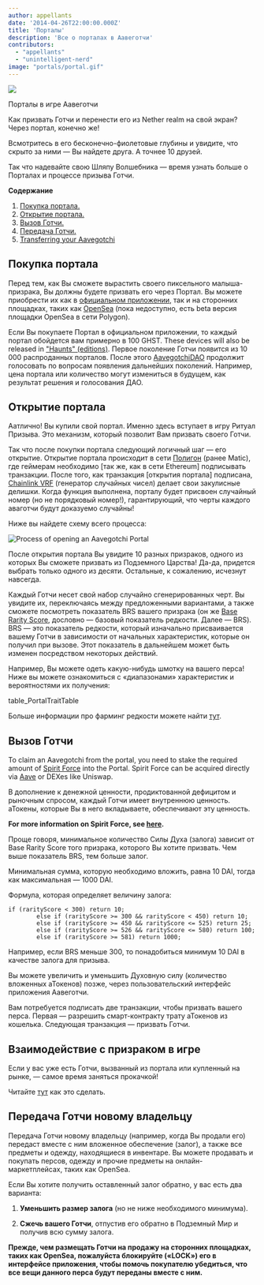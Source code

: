 ```yaml
---
author: appellants
date: '2014-04-26T22:00:00.000Z'
title: 'Порталы'
description: 'Все о порталах в Аавеготчи'
contributors:
  - "appellants"
  - "unintelligent-nerd"
image: "portals/portal.gif"
---
```


<div class="headerImageContainer">
<img class="headerImage" src="/portals/portal.gif">
<p class="headerImageText">Порталы в игре Аавеготчи</p>
</div>

Как призвать Готчи и перенести его из Nether realm на свой экран? Через портал, конечно же!

Всмотритесь в его бесконечно-фиолетовые глубины и увидите, что скрыто за ними — Вы найдете друга. А точнее 10 друзей.

Так что надевайте свою Шляпу Волшебника — время узнать больше о Порталах и процессе призыва Готчи. 

<div class="contentsBox">

**Содержание**

<ol>
<li><a href=#buying-a-portal>Покупка портала.</a></li>
<li><a href=#opening-your-portal>Открытие портала.</a></li>
<li><a href=#claiming-an-aavegotchi>Вызов Готчи.</a></li>
<li><a href=#interacting-with-your-aavegotchi>Передача Готчи.</a></li>
<li><a href=#transferring-your-aavegotchi>Transferring your Aavegotchi</a></li>
</ol>

</div>

## Покупка портала

Перед тем, как Вы сможете вырастить своего пиксельного малыша-призрака, Вы должны будете призвать его через Портал. Вы можете приобрести их как в [официальном приложении](https://aavegotchi.com/buy-portal), так и на сторонних площадках, таких как [OpenSea](https://opensea.io/) (пока недоступно, есть beta версия площадки OpenSea в сети Polygon).

Если Вы покупаете Портал в официальном приложении, то каждый портал обойдется вам примерно в 100 GHST. These devices will also be released in ["Haunts" (editions)](/haunt). Первое поколение Готчи появится из 10 000 распроданных порталов. После этого [AavegotchiDAO](/dao) продолжит голосовать по вопросам появления дальнейших поколений. Например, цена портала или количество могут измениться в будущем, как результат решения и голосования ДАО.


## Открытие портала

Аатлично! Вы купили свой портал. Именно здесь вступает в игру Ритуал Призыва. Это механизм, который позволит Вам призвать своего Готчи.

Так что после покупки портала следующий логичный шаг — его открытие. Открытие портала происходит в сети [Полигон](/glossary#polygon) (ранее Matic), где геймерам необходимо [так же, как в сети Ethereum] подписывать транзакции. После того, как транзакция [открытия портала] подписана, [Chainlink VRF](/glossary#chainlink-vrf) (генератор случайных чисел) делает свои закулисные делишки.  Когда функция выполнена, порталу будет присвоен случайный номер (но не порядковый номер!), гарантирующий, что черты каждого аваготчи будут доказуемо случайны!

Ниже вы найдете схему всего процесса:

<img class = "bodyImage" src = "/portals/opening-an-aavegotchi-portal.png" alt = "Process of opening an Aavegotchi Portal" />

После открытия портала Вы увидите 10 разных призраков, одного из которых Вы сможете призвать из Подземного Царства! Да-да, придется выбрать только одного из десяти. Остальные, к сожалению, исчезнут навсегда.

Каждый Готчи несет свой набор случайно сгенерированных черт. Вы увидите их, переключаясь между предложенными вариантами, а также сможете посмотреть показатель BRS вашего призрака (он же [Base Rarity Score](/rarity-farming#base-rarity-score), дословно — базовый показатель редкости. Далее — BRS). BRS — это показатель редкости, который изначально присваивается вашему Готчи в зависимости от начальных характеристик, которые он получил при вызове. Этот показатель в дальнейшем может быть изменен посредством некоторых действий.

Например, Вы можете одеть какую-нибудь шмотку на вашего перса! Ниже вы можете ознакомиться с «диапазонами» характеристик и вероятностями их получения:

table_PortalTraitTable


Больше информации про фарминг редкости можете найти [тут](/rarity-farming).


## Вызов Готчи

To claim an Aavegotchi from the portal, you need to stake the required amount of [Spirit Force](/spirit-force) into the Portal. Spirit Force can be acquired directly via [Aave](https://aave.com/) or DEXes like Uniswap.

В дополнение к денежной ценности, продиктованной дефицитом и рыночным спросом, каждый Готчи имеет внутреннюю ценность. аТокены, которые Вы в него вкладываете, обеспечивают эту ценность.

**For more information on Spirit Force, see [here](/spirit-force).**

Проще говоря, минимальное количество Силы Духа (залога) зависит от Base Rarity Score того призрака, которого Вы хотите призвать. Чем выше показатель BRS, тем больше залог.

Минимальная сумма, которую необходимо вложить, равна 10 DAI, тогда как максимальная — 1000 DAI.

Формула, которая определяет величину залога:

```
if (rarityScore < 300) return 10;
        else if (rarityScore >= 300 && rarityScore < 450) return 10;
        else if (rarityScore >= 450 && rarityScore <= 525) return 25;
        else if (rarityScore >= 526 && rarityScore <= 580) return 100;
        else if (rarityScore >= 581) return 1000;
```

Например, если BRS меньше 300, то понадобиться минимум 10 DAI в качестве залога для призыва.

Вы можете увеличить и уменьшить Духовную силу (количество вложенных аТокенов) позже, через пользовательский интерфейс приложения Аавеготчи.

Вам потребуется подписать две транзакции, чтобы призвать вашего перса. Первая — разрешить смарт-контракту трату аТокенов из кошелька.  Следующая транзакция — призвать Готчи.

## Взаимодействие с призраком в игре

Если у вас уже есть Готчи, вызванный из портала или купленный на рынке, — самое время заняться прокачкой!

Читайте [тут](/aavegotchi-profile) как это сделать.

## Передача Готчи новому владельцу

Передача Готчи новому владельцу (например, когда Вы продали его) передаст вместе с ним вложенное обеспечение (залог), а также все предметы и одежду, находящиеся в инвентаре. Вы можете продавать и покупать персов, одежду и прочие предметы на онлайн-маркетплейсах, таких как OpenSea.

Если Вы хотите получить оставленный залог обратно, у вас есть два варианта:

1. **Уменьшить размер залога** (но не ниже необходимого минимума).

2. **Сжечь вашего Готчи**, отпустив его обратно в Подземный Мир и получив всю сумму залога.

**Прежде, чем размещать Готчи на продажу на сторонних площадках, таких как OpenSea, пожалуйста блокируйте («LOCK») его в интерфейсе приложения, чтобы помочь покупателю убедиться, что все вещи данного перса будут переданы вместе с ним.**